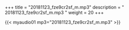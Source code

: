 +++
title = "20181123_fze9cr2sf_m.mp3"
description = " 20181123_fze9cr2sf_m.mp3 "
weight = 20
+++

{{< myaudio01 mp3="20181123_fze9cr2sf_m.mp3" >}}

